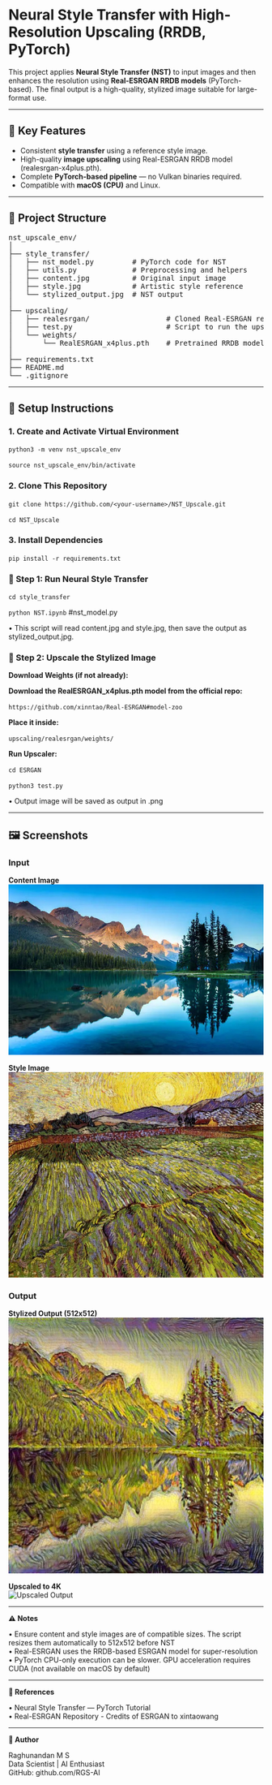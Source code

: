 # Neural Style Transfer with High-Resolution Upscaling (RRDB, PyTorch)

This project applies **Neural Style Transfer (NST)** to input images and then enhances the resolution using **Real-ESRGAN RRDB models** (PyTorch-based). The final output is a high-quality, stylized image suitable for large-format use.

***

## 🚀 Key Features

- Consistent **style transfer** using a reference style image.
- High-quality **image upscaling** using Real-ESRGAN RRDB model (realesrgan-x4plus.pth).
- Complete **PyTorch-based pipeline** — no Vulkan binaries required.
- Compatible with **macOS (CPU)** and Linux.

***

## 📁 Project Structure
<pre>
nst_upscale_env/
│
├── style_transfer/
│   ├── nst_model.py         # PyTorch code for NST
│   ├── utils.py             # Preprocessing and helpers
│   ├── content.jpg          # Original input image
│   ├── style.jpg            # Artistic style reference
│   └── stylized_output.jpg  # NST output
│
├── upscaling/
│   ├── realesrgan/                  # Cloned Real-ESRGAN repo (PyTorch)
│   ├── test.py                      # Script to run the upscaler
│   └── weights/
│       └── RealESRGAN_x4plus.pth    # Pretrained RRDB model
│
├── requirements.txt
├── README.md
└── .gitignore
</pre>

***

## 🧱 Setup Instructions

### 1. Create and Activate Virtual Environment

`python3 -m venv nst_upscale_env`

`source nst_upscale_env/bin/activate`

### 2. Clone This Repository

`git clone https://github.com/<your-username>/NST_Upscale.git`

`cd NST_Upscale`

### 3. Install Dependencies

`pip install -r requirements.txt`

### 🎨 Step 1: Run Neural Style Transfer

`cd style_transfer`

`python NST.ipynb`  #nst_model.py

• This script will read content.jpg and style.jpg, then save the output as stylized_output.jpg.

### 🔼 Step 2: Upscale the Stylized Image

**Download Weights (if not already):**

**Download the RealESRGAN_x4plus.pth model from the official repo:**

`https://github.com/xinntao/Real-ESRGAN#model-zoo`

**Place it inside:**

`upscaling/realesrgan/weights/`

**Run Upscaler:**

`cd ESRGAN`

`python3 test.py`

• Output image will be saved as output in .png

***

## 🖼️ Screenshots

### Input

**Content Image**  
![Content](screenshots/landscape.jpg)

**Style Image**  
![Style](screenshots/landscape_Style.jpg)

### Output

**Stylized Output (512x512)**  
![Stylized Output](screenshots/stylized_output.jpg)

**Upscaled to 4K**  
![Upscaled Output](screenshots/stylized_output_rlt.png)

***

**⚠️ Notes**<br>

• Ensure content and style images are of compatible sizes. The script resizes them automatically to 512x512 before NST<br>
• Real-ESRGAN uses the RRDB-based ESRGAN model for super-resolution<br>
• PyTorch CPU-only execution can be slower. GPU acceleration requires CUDA (not available on macOS by default)<br>

***

**📘 References**<br>

• Neural Style Transfer — PyTorch Tutorial<br>
• Real-ESRGAN Repository - Credits of ESRGAN to xintaowang

***

**👤 Author**

Raghunandan M S<br>
Data Scientist | AI Enthusiast<br>
GitHub: github.com/RGS-AI
